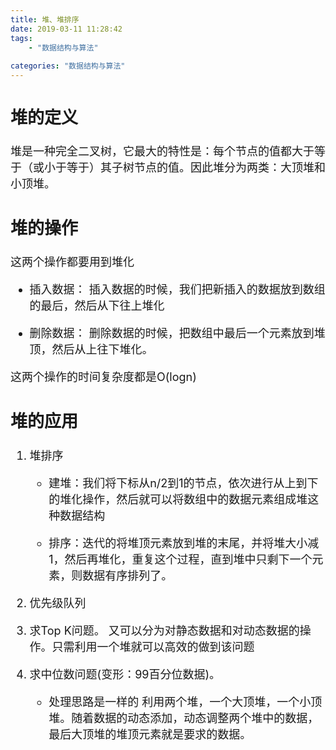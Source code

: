 ```yaml
---
title: 堆、堆排序
date: 2019-03-11 11:28:42
tags:
	- "数据结构与算法" 
	
categories: "数据结构与算法"	
---
```


<font size=4>


## 堆的定义

堆是一种完全二叉树，它最大的特性是：每个节点的值都大于等于（或小于等于）其子树节点的值。因此堆分为两类：大顶堆和小顶堆。


## 堆的操作
这两个操作都要用到堆化

* 插入数据： 插入数据的时候，我们把新插入的数据放到数组的最后，然后从下往上堆化

* 删除数据： 删除数据的时候，把数组中最后一个元素放到堆顶，然后从上往下堆化。

这两个操作的时间复杂度都是O(logn)

## 堆的应用

1. 堆排序

	* 建堆：我们将下标从n/2到1的节点，依次进行从上到下的堆化操作，然后就可以将数组中的数据元素组成堆这种数据结构

	* 排序：迭代的将堆顶元素放到堆的末尾，并将堆大小减1，然后再堆化，重复这个过程，直到堆中只剩下一个元素，则数据有序排列了。


2. 优先级队列

3. 求Top K问题。 又可以分为对静态数据和对动态数据的操作。只需利用一个堆就可以高效的做到该问题

4. 求中位数问题(变形：99百分位数据)。
	* 处理思路是一样的 利用两个堆，一个大顶堆，一个小顶堆。随着数据的动态添加，动态调整两个堆中的数据，最后大顶堆的堆顶元素就是要求的数据。


